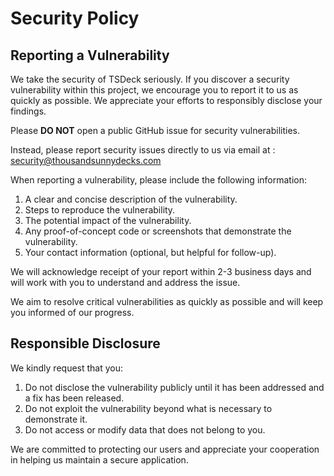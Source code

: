 # Security Policy

## Reporting a Vulnerability

We take the security of TSDeck seriously. If you discover a security vulnerability within this project, we encourage you to report it to us as quickly as possible. We appreciate your efforts to responsibly disclose your findings.

Please **DO NOT** open a public GitHub issue for security vulnerabilities.

Instead, please report security issues directly to us via email at : [security@thousandsunnydecks.com](security@thousandsunnydecks.com)

When reporting a vulnerability, please include the following information:
  1. A clear and concise description of the vulnerability.
  2. Steps to reproduce the vulnerability.
  3. The potential impact of the vulnerability.
  4. Any proof-of-concept code or screenshots that demonstrate the vulnerability.
  5. Your contact information (optional, but helpful for follow-up).

We will acknowledge receipt of your report within 2-3 business days and will work with you to understand and address the issue. 

We aim to resolve critical vulnerabilities as quickly as possible and will keep you informed of our progress.

## Responsible Disclosure

We kindly request that you:
  1. Do not disclose the vulnerability publicly until it has been addressed and a fix has been released.
  2. Do not exploit the vulnerability beyond what is necessary to demonstrate it.
  3. Do not access or modify data that does not belong to you.

We are committed to protecting our users and appreciate your cooperation in helping us maintain a secure application.
